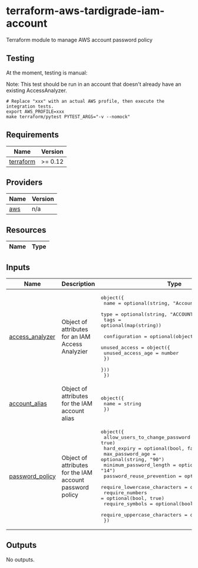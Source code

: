 # terraform-aws-tardigrade-iam-account

Terraform module to manage AWS account password policy

## Testing

At the moment, testing is manual:

Note:  This test should be run in an account that doesn't already have an
existing AccessAnalyzer.

```
# Replace "xxx" with an actual AWS profile, then execute the integration tests.
export AWS_PROFILE=xxx 
make terraform/pytest PYTEST_ARGS="-v --nomock"
```

<!-- BEGIN TFDOCS -->
## Requirements

| Name | Version |
|------|---------|
| <a name="requirement_terraform"></a> [terraform](#requirement\_terraform) | >= 0.12 |

## Providers

| Name | Version |
|------|---------|
| <a name="provider_aws"></a> [aws](#provider\_aws) | n/a |

## Resources

| Name | Type |
|------|------|

## Inputs

| Name | Description | Type | Default | Required |
|------|-------------|------|---------|:--------:|
| <a name="input_access_analyzer"></a> [access\_analyzer](#input\_access\_analyzer) | Object of attributes for an IAM Access Analyzier | <pre>object({<br/>    name = optional(string, "AccountAnalyzer")<br/>    type = optional(string, "ACCOUNT")<br/>    tags = optional(map(string))<br/><br/>    configuration = optional(object({<br/>      unused_access = object({<br/>        unused_access_age = number<br/>      })<br/>    }))<br/>  })</pre> | `{}` | no |
| <a name="input_account_alias"></a> [account\_alias](#input\_account\_alias) | Object of attributes for the IAM account alias | <pre>object({<br/>    name = string<br/>  })</pre> | `null` | no |
| <a name="input_password_policy"></a> [password\_policy](#input\_password\_policy) | Object of attributes for the IAM account password policy | <pre>object({<br/>    allow_users_to_change_password = optional(bool, true)<br/>    hard_expiry                    = optional(bool, false)<br/>    max_password_age               = optional(string, "90")<br/>    minimum_password_length        = optional(string, "14")<br/>    password_reuse_prevention      = optional(string, "24")<br/>    require_lowercase_characters   = optional(bool, true)<br/>    require_numbers                = optional(bool, true)<br/>    require_symbols                = optional(bool, true)<br/>    require_uppercase_characters   = optional(bool, true)<br/>  })</pre> | `{}` | no |

## Outputs

No outputs.

<!-- END TFDOCS -->

